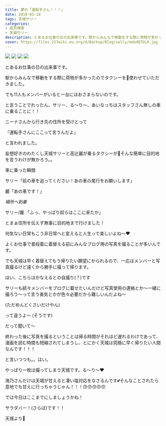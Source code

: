 ```yaml
---
title: 夢の「運転手さん！！！」
date: 2018-03-18
tags: 天城サリー
categories: 
- 成员博客
- 天城サリー
description: とあるお仕事の日の出来事です。駅からみんなで移動をする際に荷物が多かったのでタクシーを🚕使わせていただきました。でも11人もメンバーがいると一台にはおさまらないのです。と言うことでれったん、サリー、...
cover: https://files.227wiki.eu.org/d/Backup/Blog/sally/mobdQTOL0.jpg 
---
```

![](https://files.227wiki.eu.org/d/Backup/Blog/sally/mobdQTOL0.jpg)
![](https://files.227wiki.eu.org/d/Backup/Blog/sally/mob6Xtg5H.jpg)
![](https://files.227wiki.eu.org/d/Backup/Blog/sally/mob19pxDp.jpg)
![](https://files.227wiki.eu.org/d/Backup/Blog/sally/mobQOoLq7.jpg)

とあるお仕事の日の出来事です。



駅からみんなで移動をする際に荷物が多かったのでタクシーを🚕使わせていただきました。



でも11人もメンバーがいると一台にはおさまらないのです。



と言うことでれったん、サリー、る〜り〜、あいなっちはスタッフさん無しの車に乗ることに！！



ニーナさんから行き先の住所を受けとって



「運転手さんにここって言うんだよ」



と言われました。



妄想好きのわたくし天城サリーと高辻麗が乗るタクシーが🚖そんな簡単に目的地を言うわけが無かろう。。



車に乗った瞬間



サリー「前の車を追ってください！あの車の尾行をお願いします」



麗「あの車です！」




*場所へ到着*



サリー/麗 「ふっ、やっぱり奴らはここに来たか」



とまぁ住所を伝えず無事に目的地まで行けました！



何気ない日常もこう非日常へと変えると人生って楽しいよね〜❤️






よくお仕事で普段着に着替える前にみんなブログ用の写真を撮ることが多いんです。



でも天城は早く着替えてもう帰りたい願望にかられるので、一応はメンバーと写真撮るけど遠くから勝手に撮って帰ります。



ほい、こちらはかなえるとの自撮り(？)です



サリーも続々メンバーをブログに載せたいんだけど写真使用の連絡とか〜一緒に撮ろう〜って言う勇気とかが色々必要だから難しいんだよね〜



(ただめんどくさいだけやん)



って違うよ〜 (そうです)



だって聞いて〜



終わった後に写真を撮るということは帰る時間がそれほど遅れるわけであって、漫画を読む時間も短縮されてしまうし、とにかく天城は究極に早く帰りたい人間なんです！！！



と言いつつも。。はい。




やっぱり一枚は撮ってしまう天城です。る〜り〜❤️ 



海乃さんだけは天城が甘えると凄い塩対応をなさるんです💕そんなことされたら意地でも甘えに行っちゃうじゃん！！！😙😙😙😙😙 



では今日はここまでにしましょうかね！



サラダバー！(さらば)です！！



天城より🔪















